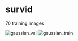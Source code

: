# survid
70 training images


![gaussian_val](https://user-images.githubusercontent.com/38833796/168426677-a5d60093-f03b-44d1-b7da-aa367fd02555.png)
![gaussian_train](https://user-images.githubusercontent.com/38833796/168426678-4bafb8c4-9edc-4b8f-a79f-a1d894957b93.png)
